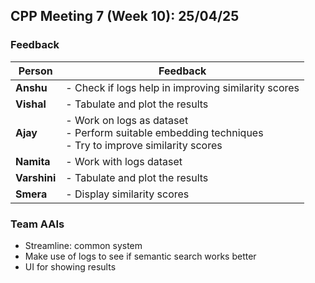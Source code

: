## CPP Meeting 7 (Week 10): 25/04/25  

### Feedback  

| **Person**  | **Feedback**  |
|------------|--------------|
| **Anshu**  | - Check if logs help in improving similarity scores |
| **Vishal** | - Tabulate and plot the results |
| **Ajay**   | - Work on logs as dataset <br> - Perform suitable embedding techniques <br> - Try to improve similarity scores |
| **Namita** | - Work with logs dataset |
| **Varshini** | - Tabulate and plot the results |
| **Smera**  | - Display similarity scores |

### Team AAIs  
- Streamline: common system  
- Make use of logs to see if semantic search works better  
- UI for showing results  
